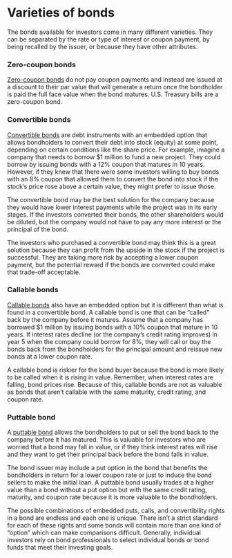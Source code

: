 # Varieties of bonds

The bonds available for investors come in many different varieties. They can be separated by the rate or type of interest or coupon payment, by being recalled by the issuer, or because they have other attributes.

### Zero-coupon bonds <a href="#mntl-sc-block_1-0-51" id="mntl-sc-block_1-0-51"></a>

[Zero-coupon bonds](https://www.investopedia.com/terms/z/zero-couponbond.asp) do not pay coupon payments and instead are issued at a discount to their par value that will generate a return once the bondholder is paid the full face value when the bond matures. U.S. Treasury bills are a zero-coupon bond.

### Convertible bonds <a href="#mntl-sc-block_1-0-54" id="mntl-sc-block_1-0-54"></a>

[Convertible bonds](https://www.investopedia.com/terms/c/convertiblebond.asp) are debt instruments with an embedded option that allows bondholders to convert their debt into stock (equity) at some point, depending on certain conditions like the share price. For example, imagine a company that needs to borrow $1 million to fund a new project. They could borrow by issuing bonds with a 12% coupon that matures in 10 years. However, if they knew that there were some investors willing to buy bonds with an 8% coupon that allowed them to convert the bond into stock if the stock’s price rose above a certain value, they might prefer to issue those.

The convertible bond may be the best solution for the company because they would have lower interest payments while the project was in its early stages. If the investors converted their bonds, the other shareholders would be diluted, but the company would not have to pay any more interest or the principal of the bond.

The investors who purchased a convertible bond may think this is a great solution because they can profit from the upside in the stock if the project is successful. They are taking more risk by accepting a lower coupon payment, but the potential reward if the bonds are converted could make that trade-off acceptable.

### Callable bonds <a href="#mntl-sc-block_1-0-61" id="mntl-sc-block_1-0-61"></a>

[Callable bonds](https://www.investopedia.com/terms/c/callablebond.asp) also have an embedded option but it is different than what is found in a convertible bond. A callable bond is one that can be “called” back by the company before it matures. Assume that a company has borrowed $1 million by issuing bonds with a 10% coupon that mature in 10 years. If interest rates decline (or the company’s credit rating improves) in year 5 when the company could borrow for 8%, they will call or buy the bonds back from the bondholders for the principal amount and reissue new bonds at a lower coupon rate.

A callable bond is riskier for the bond buyer because the bond is more likely to be called when it is rising in value. Remember, when interest rates are falling, bond prices rise. Because of this, callable bonds are not as valuable as bonds that aren’t callable with the same maturity, credit rating, and coupon rate.

### Puttable bond <a href="#mntl-sc-block_1-0-66" id="mntl-sc-block_1-0-66"></a>

A [puttable bond](https://www.investopedia.com/terms/p/putbond.asp) allows the bondholders to put or sell the bond back to the company before it has matured. This is valuable for investors who are worried that a bond may fall in value, or if they think interest rates will rise and they want to get their principal back before the bond falls in value.

The bond issuer may include a put option in the bond that benefits the bondholders in return for a lower coupon rate or just to induce the bond sellers to make the initial loan. A puttable bond usually trades at a higher value than a bond without a put option but with the same credit rating, maturity, and coupon rate because it is more valuable to the bondholders.

The possible combinations of embedded puts, calls, and convertibility rights in a bond are endless and each one is unique. There isn’t a strict standard for each of these rights and some bonds will contain more than one kind of “option” which can make comparisons difficult. Generally, individual investors rely on bond professionals to select individual bonds or bond funds that meet their investing goals.

